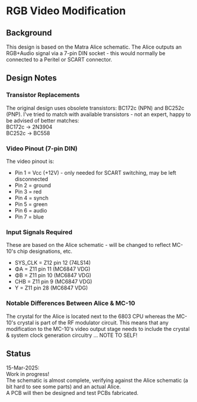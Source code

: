 # RGB Video Modification
## Background
This design is based on the Matra Alice schematic.  The Alice outputs an RGB+Audio signal via a 7-pin DIN socket - this would normally be connected to a Peritel or SCART connector.<br>

## Design Notes
### Transistor Replacements
The original design uses obsolete transistors: BC172c (NPN) and BC252c (PNP).  I've tried to match with available transistors - not an expert, happy to be advised of better matches:<br>
BC172c -> 2N3904<br>
BC252c -> BC558<br>

### Video Pinout (7-pin DIN)
The video pinout is:<br>
- Pin 1 = Vcc (+12V) - only needed for SCART switching, may be left disconnected
- Pin 2 = ground
- Pin 3 = red
- Pin 4 = synch
- Pin 5 = green
- Pin 6 = audio
- Pin 7 = blue

### Input Signals Required
These are based on the Alice schematic - will be changed to reflect MC-10's chip designations, etc.
- SYS_CLK = Z12 pin 12 (74LS14)
- ΦA = Z11 pin 11 (MC6847 VDG)
- ΦB = Z11 pin 10 (MC6847 VDG)
- CHB = Z11 pin 9 (MC6847 VDG)
- Y = Z11 pin 28 (MC6847 VDG)

### Notable Differences Between Alice & MC-10
The crystal for the Alice is located next to the 6803 CPU whereas the MC-10's crystal is part of the RF modulator circuit.  This means that any modification to the MC-10's video output stage needs to include the crystal & system clock generation circuitry ... NOTE TO SELF!

## Status
15-Mar-2025:<br>
Work in progress!<br>
The schematic is almost complete, verifying against the Alice schematic (a bit hard to see some parts) and an actual Alice.<br>
A PCB will then be designed and test PCBs fabricated.
